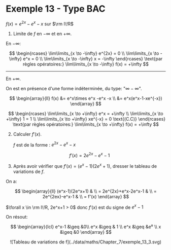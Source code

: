 # Exemple 13 - Type BAC

$f(x) = e^{2x}-e^x-x$ sur $\rm I\!R$

1. Limite de $f$ en $-\infty$ et en $+\infty$.

<section class="hidden">

En $-\infty$:

$$
\begin{rcases}
    \lim\limits_{x \to -\infty} e^{2x} = 0 \\
    \lim\limits_{x \to -\infty} e^x = 0 \\
    \lim\limits_{x \to -\infty} x = -\infty
\end{rcases} \text{par règles opératoires:} \lim\limits_{x \to -\infty} f(x) = +\infty
$$

---

En $+\infty$.

On est en présence d'une forme indéterminée, du type: "$\infty - \infty$".

$$
   \begin{array}{ll}
   f(x) &= e^x\times e^x -e^x -x \\
        &= e^x(e^x-1-xe^{-x})
   \end{array}
$$

$$
\begin{rcases}
    \lim\limits_{x \to +\infty} e^x = +\infty \\
    \lim\limits_{x \to +\infty} 1 = 1 \\
    \lim\limits_{x \to +\infty} xe^{-x} = 0 \text{(C.C)}
\end{rcases} \text{par règles opératoires:} \lim\limits_{x \to +\infty} f(x) = +\infty
$$

</section>

2. Calculer $f'(x)$.

   <section class="hidden">

   $f$ est de la forme : $e^{2x}-e^x-x$

   $$
   f'(x) = 2e^{2x}-e^x-1
   $$

   </section>

3. Après avoir vérifier que $f'(x) = (e^x-1)(2e^x+1)$, dresser le tableau de variations de $f$.

<section class="hidden">

On a:

$$
   \begin{array}{ll}
   (e^x-1)(2e^x+1) & \\
    = 2e^{2x}+e^x-2e^x-1 & \\
    = 2e^{2ex}-e^x-1 & \\
    = f'(x)
   \end{array}
$$

$\forall x \in \rm I\!R, 2e^x+1 > 0$ donc $f'(x)$ est du signe de $e^x-1$

On résout:

$$
   \begin{array}{lcl}
   e^x-1 &\geq &0\\
   e^x &\geq & 1 \\
   e^x &\geq &e⁰ \\
   x &\geq &0
   \end{array}
$$

<center>
![Tableau de variations de f](../data/maths/Chapter_7/exemple_13_3.svg)
</center>

</section>
